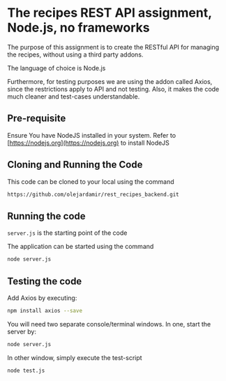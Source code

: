 # The recipes REST API assignment, Node.js, no frameworks
The purpose of this assignment is to create the RESTful API for managing the recipes, without using a third party addons.

The language of choice is Node.js

Furthermore, for testing purposes we are using the addon called Axios, since the restrictions apply to API and not testing. Also, it makes the code much cleaner and test-cases understandable.

## Pre-requisite

Ensure You have NodeJS installed in your system.
Refer to [https://nodejs.org](https://nodejs.org) to install NodeJS

## Cloning and Running the Code

This code can be cloned to your local using the command

```bash
https://github.com/olejardamir/rest_recipes_backend.git
```

## Running the code

`server.js` is the starting point of the code

The application can be started using the command

```bash
node server.js
```
## Testing the code

Add Axios by executing:

```bash
npm install axios --save
```

You will need two separate console/terminal windows. In one, start the server by:
```bash
node server.js
```

In other window, simply execute the test-script
```bash
node test.js
```
